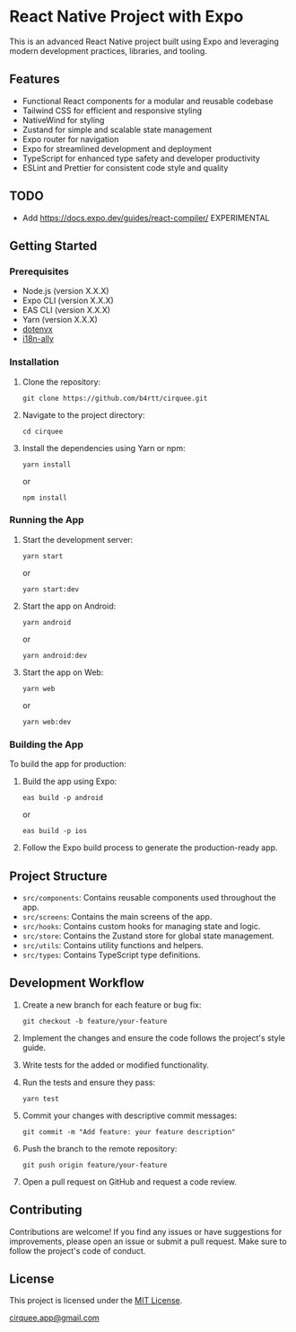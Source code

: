 # React Native Project with Expo

This is an advanced React Native project built using Expo and leveraging modern development practices, libraries, and tooling.

## Features

- Functional React components for a modular and reusable codebase
- Tailwind CSS for efficient and responsive styling
- NativeWind for styling
- Zustand for simple and scalable state management
- Expo router for navigation
- Expo for streamlined development and deployment
- TypeScript for enhanced type safety and developer productivity
- ESLint and Prettier for consistent code style and quality

## TODO
- Add https://docs.expo.dev/guides/react-compiler/ EXPERIMENTAL

## Getting Started

### Prerequisites

- Node.js (version X.X.X)
- Expo CLI (version X.X.X)
- EAS CLI (version X.X.X)
- Yarn (version X.X.X)
- [dotenvx](https://dotenvx.com/)
- [i18n-ally](https://marketplace.visualstudio.com/items?itemName=lokalise.i18n-ally)

### Installation

1. Clone the repository:
   ```
   git clone https://github.com/b4rtt/cirquee.git
   ```

2. Navigate to the project directory:
   ```
   cd cirquee
   ```

3. Install the dependencies using Yarn or npm:
   ```
   yarn install
   ```
   or
   ```
   npm install
   ```

### Running the App

1. Start the development server:
   ```
   yarn start
   ```
   or
   ```
   yarn start:dev
   ```

2. Start the app on Android:
   ```
   yarn android
   ```
   or
   ```
   yarn android:dev
   ```

3. Start the app on Web:
   ```
   yarn web
   ```
   or
   ```
   yarn web:dev
   ```

### Building the App

To build the app for production:

1. Build the app using Expo:
   ```
   eas build -p android
   ```
   or
   ```
   eas build -p ios
   ```

2. Follow the Expo build process to generate the production-ready app.

## Project Structure

- `src/components`: Contains reusable components used throughout the app.
- `src/screens`: Contains the main screens of the app.
- `src/hooks`: Contains custom hooks for managing state and logic.
- `src/store`: Contains the Zustand store for global state management.
- `src/utils`: Contains utility functions and helpers.
- `src/types`: Contains TypeScript type definitions.

## Development Workflow

1. Create a new branch for each feature or bug fix:
   ```
   git checkout -b feature/your-feature
   ```

2. Implement the changes and ensure the code follows the project's style guide.

3. Write tests for the added or modified functionality.

4. Run the tests and ensure they pass:
   ```
   yarn test
   ```

5. Commit your changes with descriptive commit messages:
   ```
   git commit -m "Add feature: your feature description"
   ```

6. Push the branch to the remote repository:
   ```
   git push origin feature/your-feature
   ```

7. Open a pull request on GitHub and request a code review.

## Contributing

Contributions are welcome! If you find any issues or have suggestions for improvements, please open an issue or submit a pull request. Make sure to follow the project's code of conduct.

## License

This project is licensed under the [MIT License](LICENSE).



cirquee.app@gmail.com